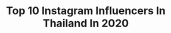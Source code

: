 ---
title: Top 10 Instagram Influencers In Thailand In 2020
description: >-
  Find top Instagram influencers in Thailand in 2020. Most popular hashtags: #instagood #gmm25 #thailand.
platform: Instagram
hits: 2057
text_top: Discover the top-rated Instagram profiles on inBeat.
text_bottom: Our database holds 2057 Instagram influencers like this in Thailand for you to collaborate.
profiles:
  - username: "bbrightvc"
    fullname: >-
      Bright
    bio: >-
      GMMTV OSK134,TU76 Founder of @astrostuffs @isawitbefore #brightisphotographernow 📸 Contact for work : 0818755553 (P’add)
    location: "Thailand"
    followers: 5839352
    engagement: 1451
    commentsToLikes: 0.022516
    id: ck8taxx0ztj8q0j78sakxg0hh
    verified: true
    hashtags: "#lazada, #brightwinxcathydollnudematte, #lomo800, #contaxt3"
  - username: "gabe.fernandezz"
    fullname: >-
      ✰ɢᴀʙᴇ ғᴇʀɴᴀɴᴅᴇᴢ✰
    bio: >-
      ✧･ﾟ: *✧･ﾟ:* ฅ^•ﻌ•^ฅ *:･ﾟ✧*:･ﾟ✧
    location: "Thailand"
    followers: 24542
    engagement: 2790
    commentsToLikes: 0.064898
    id: ck8wgjar2hgil0j780my6jz0y
    verified: false
    hashtags: "#blackouttuesday"
  - username: "lekkie_wvw"
    fullname: >-
      Natnarin
    bio: >-
      ❤️ TRAVELING✈️🌎🏖🏝🏕🏞🗻🌸☀🌈❄🌊 💗Capture the good times💗 All photos views taken by me 📱Huawei P30/P9+ 😋 Enjoy eating 🍱🍣🌯🍜🍲🌮🍝🥨🍪🍨🧀🥐🍵 📍#BKK #Thailand 🇹🇭
    location: "Thailand"
    followers: 5784
    engagement: 1504
    commentsToLikes: 0.100410
    id: ckaosqa1cslwh0i786s1t25sj
    verified: false
    hashtags: "#instatraveling, #nomadlife, #beautiful, #quotestagram"
  - username: "winmetawin"
    fullname: >-
      Win Metawin O.
    bio: >-
      TU | BE GMMTV For work contact 091-915-5464 (P’Eed)
    location: "Thailand"
    followers: 4245869
    engagement: 1333
    commentsToLikes: 0.026526
    id: ck8tay3ahtjxa0j78v20rkn96
    verified: true
    hashtags: "#lazada1111th, #brightwinxoxecure, #lazada1111supershow2020, #lipstick"
  - username: "robinsterkk"
    fullname: >-
      ROBIN MTV EX ON THE BEACH S6 🏝
    bio: >-
      🔵@myproteinnl Athlete, ROBIN for 36% (link in bio) 🏋🏻‍♂️Personal Trainer @ja_personal_training 📨DM/Mail for collabs/samenwerkingen 🤍@nasharaederveenx
    location: "Thailand"
    followers: 85256
    engagement: 612
    commentsToLikes: 0.068910
    id: ck5qdhbpjvl5h0i11tozslusl
    verified: false
    hashtags: "#fit, #picoftheday, #piaggiozip, #lovecouples"
  - username: "iam_linyi"
    fullname: >-
      我是林一同学
    bio: >-
      It’s my instagram🐯
    location: "Thailand"
    followers: 2075261
    engagement: 3082
    commentsToLikes: 0.022542
    id: ck15rfwjf7q890i19kjjbaanq
    verified: true
    hashtags: ""
  - username: "app.coll"
    fullname: >-
      App.Coll
    bio: >-
      👩‍🎓Law| 👩‍💻#realestate |#travel 🇮🇩🇱🇦🇸🇬🇰🇭🇭🇰🇻🇳🇲🇾🇩🇪🇨🇿🇧🇪🇳🇱🇪🇸🇵🇹🇬🇷🇦🇹🇮🇹🇨🇭🇫🇷🇹🇷🇵🇱🇭🇺🇷🇸 🛒For 21+@wine_all_day 🛒Shopping My Collection @spritz_clothing 📍#Bangkok
    location: "Thailand"
    followers: 13350
    engagement: 1607
    commentsToLikes: 0.058934
    id: ckaoxrshcegax0i78l9dyxfyz
    verified: false
    hashtags: "#outfit, #latex, #thailand, #tan"
  - username: "chimonac"
    fullname: >-
      Wachirawit
    bio: >-
      - GMMTV - Bkk,Thailand Forwork : 091-914-6566 (พี่ยุ้ย) : 091-915-5464 (พี่อี๊ด)
    location: "Thailand"
    followers: 2331858
    engagement: 1617
    commentsToLikes: 0.018542
    id: ck5zkbe3oj60p0i14707vpjx0
    verified: true
    hashtags: "#gmm25, #gmmtv, #thegiftedgraduation, #fantopia2020"
  - username: "gawincaskeyy"
    fullname: >-
      Gawin Caskey
    bio: >-
      ▪️GMMTV ▪️For work: Som - 087-9104399
    location: "Thailand"
    followers: 202778
    engagement: 2244
    commentsToLikes: 0.026552
    id: ck5cgicwfowod0i1179fa9anv
    verified: false
    hashtags: "#darkbluekiss, #gmm25, #gmmtv, #darkbluekissep6"
  - username: "mewsuppasit"
    fullname: >-
      Suppasit Jongcheveevat
    bio: >-
      For work: 096-296-6619 (manager) ,e-mail: mewsuppasitstudio@gmail.com
    location: "Thailand"
    followers: 2217460
    engagement: 1325
    commentsToLikes: 0.017827
    id: ck5zkbe5hj61y0i1420wailvp
    verified: false
    hashtags: "#smoothemobileclinic, #ufare, #bangkokairways, #moschinoth"
cities:
  - name: Chiang mai
    link: /instagram/thailand/chiang-mai
  - name: Bangkok
    link: /instagram/thailand/bangkok
---